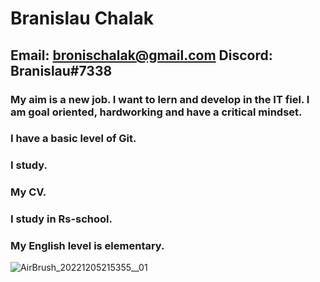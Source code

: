 # Branislau Chalak
## Email: bronischalak@gmail.com Discord: Branislau#7338
### My aim is a new job. I want to lern and develop in the IT fiel. I am goal oriented, hardworking and have a critical mindset.
### I have a basic level of Git.
### I study.
### My CV.
### I study in Rs-school.
### My English level is elementary.
![AirBrush_20221205215355__01](https://user-images.githubusercontent.com/119881520/206571784-d6ca0dbf-159a-4e24-a3b2-e184db7a1523.jpg)
